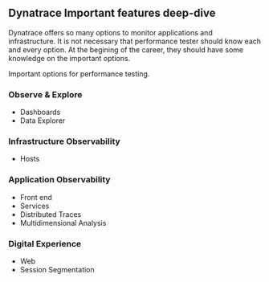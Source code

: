 ## Dynatrace Important features deep-dive

Dynatrace offers so many options to monitor applications and infrastructure. It is not necessary that performance tester should know each and every option. At the begining of the career, they should have some knowledge on the important options.

Important options for performance testing.

### Observe & Explore
- Dashboards
- Data Explorer

### Infrastructure Observability
- Hosts

### Application Observability
- Front end
- Services
- Distributed Traces
- Multidimensional Analysis

### Digital Experience
- Web
- Session Segmentation
